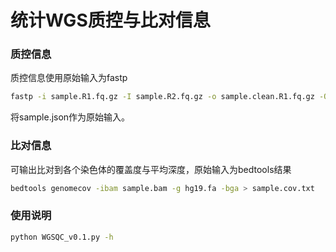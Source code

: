 # 统计WGS质控与比对信息



### 质控信息
质控信息使用原始输入为fastp
```bash
fastp -i sample.R1.fq.gz -I sample.R2.fq.gz -o sample.clean.R1.fq.gz -O sample.clean.R2.fq.gz -w 8 -j sample.json -h sample.html
```
将sample.json作为原始输入。

### 比对信息
可输出比对到各个染色体的覆盖度与平均深度，原始输入为bedtools结果
```bash
bedtools genomecov -ibam sample.bam -g hg19.fa -bga > sample.cov.txt
```


### 使用说明

```bash
python WGSQC_v0.1.py -h
```
